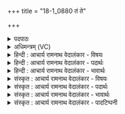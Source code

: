 +++
title = "18-1_0880 तं ते"

+++
<details><summary>पदपाठः</summary>

त꣢म्। ते꣡। म꣡द꣢꣯म्। गृ꣣णीमसि। वृ꣡ष꣢꣯णम्। पृ꣣क्षु꣢। सा꣣सहि꣢म्। उ꣢। लोककुत्नु꣢म्। लो꣣क। कृत्नु꣢म्। अ꣣द्रिवः। अ। द्रिवः। हरिश्रि꣡य꣢म्। ह꣣रि। श्रि꣡य꣢꣯म्। ८८०।
</details>

<details><summary>अधिमन्त्रम् (VC)</summary>

- इन्द्रः
- गोषूक्त्यश्वसूक्तिनौ काण्वायनौ
- उष्णिक्
- ऋषभः
</details>

<details><summary>हिन्दी : आचार्य रामनाथ वेदालंकार - विषयः</summary>

प्रथम ऋचा की पूर्वार्चिक में क्रमाङ्क ३८३ पर परमेश्वर के गुण-कर्मों के विषय में व्याख्या की जा चुकी है। यहाँ परमेश्वर,आचार्य और राजा का विषय वर्णित है।
</details>

<details><summary>हिन्दी : आचार्य रामनाथ वेदालंकार - पदार्थः</summary>

पदार्थान्वयभाषाः -  हे (अद्रिवः) किसी से विदारण न किये जा सकनेवाले तथा स्वयं दोषों और शुत्रओं का विदारण करनेवाले परमात्मन्,आचार्य वा राजन् ! (ते) आपके (तम्) उस प्रसिद्ध (मदम्) आनन्दप्रद ज्ञान वा बल की हम (गृणीमसि) स्तुति करते हैं,जो ज्ञान वा बल (वृषणम्) सुख आदि की वर्षा करनेवाला, (पृक्षु) देवासुरसंग्रामों में (सासहिम्) अतिशय रूप से असुरों का पराभव करनेवाला, (उ) और (हरिश्रियम्) मनोहर शोभावाला है ॥१॥
</details>

<details><summary>हिन्दी : आचार्य रामनाथ वेदालंकार - भावार्थः</summary>

भावार्थभाषाः -  परमात्मा के समान आचार्य और राजा का भी ज्ञान वा बल अत्यधिक विशाल,प्रजाओं और शिष्यों को सुख देनेवाला,विपत्तियों का विदारण करनेवाला,कीर्ति देनेवाला और उज्ज्वल होवे ॥१॥
</details>

<details><summary>संस्कृत : आचार्य रामनाथ वेदालंकार - विषयः</summary>

तत्र प्रथमा ऋक् पूर्वार्चिके ३८३ क्रमाङ्के परमेश्वरगुणकर्मविषये व्याख्याता। अत्र परमेश्वराचार्यनृपतीनां विषयो वर्ण्यते।
</details>

<details><summary>संस्कृत : आचार्य रामनाथ वेदालंकार - पदार्थः</summary>

पदार्थान्वयभाषाः -  हे (अद्रिवः) अविदारणीय,स्वयं च दोषाणां शत्रूणां वा विदारक परमात्मन् आचार्य राजन् वा ! (ते) तव (तम्) प्रसिद्धम् (मदम्) आनन्दप्रदं ज्ञानं बलं वा,वयम् (गृणीमसि) स्तुमः। कीदृशं ज्ञानं बलं वा? (वृषणम्) सुखादीनां वर्षकम्, (पृक्षु) देवासुरसंग्रामेषु (सासहिम्) अतिशयेन असुराणाम् अभिभवितारम्, (लोककृत्नुम्) यशःकरम् (उ) अपि च (हरिश्रियम्) मनोहारिशोभम् ॥१॥
</details>

<details><summary>संस्कृत : आचार्य रामनाथ वेदालंकार - भावार्थः</summary>

भावार्थभाषाः -  परमात्मन इव आचार्यस्य नृपतेश्चापि ज्ञानं बलं चातिविशालं,प्रजाभ्यः शिष्येभ्यश्च सुखकरं,विपद्विदारकं,कीर्तिकरमुज्ज्वलं च भवेत् ॥१॥
</details>

<details><summary>संस्कृत : आचार्य रामनाथ वेदालंकार - पादटिप्पनी</summary>

टिप्पणी:   १. ऋ० ८।१५।४,अथ० २०।६१।१,उभयत्र ‘पृक्षु’ इत्यत्र ‘पृ॒त्सु’ इति पाठः। साम० ३८३।
</details>